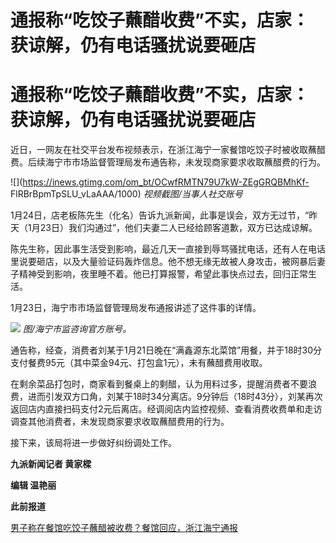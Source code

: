 # 通报称“吃饺子蘸醋收费”不实，店家：获谅解，仍有电话骚扰说要砸店

# 通报称“吃饺子蘸醋收费”不实，店家：获谅解，仍有电话骚扰说要砸店

近日，一网友在社交平台发布视频表示，在浙江海宁一家餐馆吃饺子时被收取蘸醋费。后续海宁市市场监督管理局发布通告称，未发现商家要求收取蘸醋费的行为。

![](https://inews.gtimg.com/om_bt/OCwfRMTN79U7kW-ZEgGRQBMhKf-
FlRBrBpmTpSLU_vLaAAA/1000) _视频截图/当事人社交账号_

1月24日，店老板陈先生（化名）告诉九派新闻，此事是误会，双方无过节，“昨天（1月23日）我们沟通过”，他们夫妻二人已经给顾客道歉，双方已达成谅解。

陈先生称，因此事生活受到影响，最近几天一直接到辱骂骚扰电话，还有人在电话里说要砸店，以及大量验证码轰炸信息。他不想无缘无故被人身攻击，被网暴后妻子精神受到影响，夜里睡不着。他已打算报警，希望此事快点过去，回归正常生活。

1月23日，海宁市市场监督管理局发布通报讲述了这件事的详情。

![](https://inews.gtimg.com/om_bt/OZgTi6HhpbH6GGOftmssEUXJa5JN0e5OqLXCwaRvNFYs4AA/1000)
_图/海宁市监咨询官方账号。_

通告称，经查，消费者刘某于1月21日晚在“满鑫源东北菜馆”用餐，并于18时30分支付餐费95元（其中菜金94元、打包盒1元），未有蘸醋费用收取。

在剩余菜品打包时，商家看到餐桌上的剩醋，认为用料过多，提醒消费者不要浪费，进而引发双方口角，刘某于18时34分离店。9分钟后（18时43分），刘某再次返回店内直接扫码支付2元后离店。经调阅店内监控视频、查看消费收费单和走访调查其他消费者，未发现商家要求收取蘸醋费用的行为。

接下来，该局将进一步做好纠纷调处工作。

**九派新闻记者 黄家樑**

**编辑 温艳丽**

**此前报道**

[男子称在餐馆吃饺子蘸醋被收费？餐馆回应，浙江海宁通报](https://news.qq.com/rain/a/20240124A02K5300)

